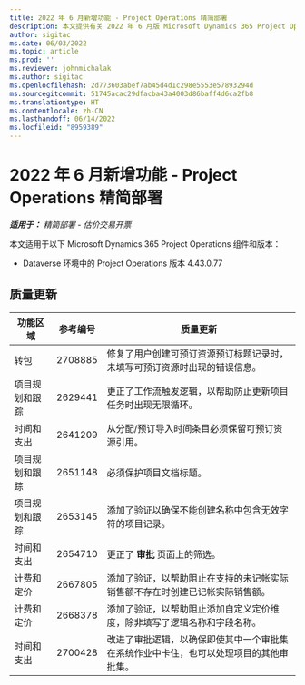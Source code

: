 ```yaml
---
title: 2022 年 6 月新增功能 - Project Operations 精简部署
description: 本文提供有关 2022 年 6 月版 Microsoft Dynamics 365 Project Operations 精简部署中可用的质量更新的信息。
author: sigitac
ms.date: 06/03/2022
ms.topic: article
ms.prod: ''
ms.reviewer: johnmichalak
ms.author: sigitac
ms.openlocfilehash: 2d773603abef7ab45d4d1c298e5553e57893294d
ms.sourcegitcommit: 51745acac29dfacba43a4003d86baff4d6ca2fb8
ms.translationtype: HT
ms.contentlocale: zh-CN
ms.lasthandoff: 06/14/2022
ms.locfileid: "8959389"
---
```

# <a name="whats-new-june-2022---project-operations-lite-deployment"></a>2022 年 6 月新增功能 - Project Operations 精简部署

_**适用于：** 精简部署 - 估价交易开票_

本文适用于以下 Microsoft Dynamics 365 Project Operations 组件和版本：

- Dataverse 环境中的 Project Operations 版本 4.43.0.77

## <a name="quality-updates"></a>质量更新

| 功能区域 | 参考编号 | 质量更新 |
| --- | --- | --- |
| 转包 | 2708885 | 修复了用户创建可预订资源预订标题记录时，未填写可预订资源时出现的错误信息。 |
| 项目规划和跟踪 | 2629441 | 更正了工作流触发逻辑，以帮助防止更新项目任务时出现无限循环。 |
| 时间和支出 | 2641209 | 从分配/预订导入时间条目必须保留可预订资源引用。 |
| 项目规划和跟踪 | 2651148 | 必须保护项目文档标题。|
| 项目规划和跟踪 | 2653145 | 添加了验证以确保不能创建名称中包含无效字符的项目记录。 |
| 时间和支出 | 2654710 | 更正了 **审批** 页面上的筛选。 |
| 计费和定价 | 2667805 | 添加了验证，以帮助阻止在支持的未记帐实际销售额不存在时创建已记帐实际销售额。 |
| 计费和定价 | 2668378 | 添加了验证，以帮助阻止添加自定义定价维度，除非填写了逻辑名称和字段名称。 |
| 时间和支出 | 2700428 | 改进了审批逻辑，以确保即使其中一个审批集在系统作业中卡住，也可以处理项目的其他审批集。 |
